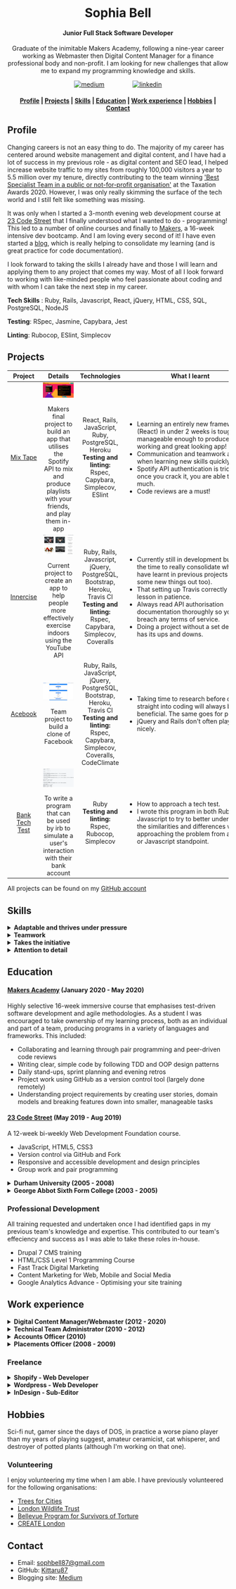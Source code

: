 <h1 align="center">Sophia Bell</h1>

<h4 align="center">Junior Full Stack Software Developer</h4>

<p align="center">Graduate of the inimitable Makers Academy, following a nine-year career working as Webmaster then Digital Content Manager for a finance professional body and non-profit. I am looking for new challenges that allow me to expand my programming knowledge and skills.</p>

<p align="center">
<a href="https://medium.com/@sophbell87"><img src="https://camo.githubusercontent.com/fb4865eefe449caf99147ee43f405f5c60533b82/687474703a2f2f7777772e7765626d6173746f2e636f6d2f77702d636f6e74656e742f75706c6f6164732f323031372f30382f4d656469756d2d4170702d49636f6e2d323031372e706e67" alt="medium" height="42" width="42" hspace="30" data-canonical-src="http://www.webmasto.com/wp-content/uploads/2017/08/Medium-App-Icon-2017.png"></a>
<a href="https://www.linkedin.com/in/sophia-bell-1a945a2b/"><img src="https://camo.githubusercontent.com/48a30c956b0affacc0bb4c93c3f04151ed015f0e/68747470733a2f2f7777772e69636f6e66696e6465722e636f6d2f646174612f69636f6e732f667265652d736f6369616c2d69636f6e732f36372f6c696e6b6564696e5f636972636c655f636f6c6f722d3531322e706e67" alt="linkedin" height="42" width="42" hspace="30" data-canonical-src="https://www.iconfinder.com/data/icons/free-social-icons/67/linkedin_circle_color-512.png"></a>
</p>
<h4 align="center">
  <b></b>
  <a href="#profile">Profile</a> |
  <a href="#projects">Projects</a> |
  <a href="#skills">Skills</a> |
  <a href="#education">Education</a> |
  <a href="#work-experience">Work experience</a> |
  <a href="#hobbies">Hobbies</a> |
  <a href="#contact">Contact</a>
</h4>

<h2>Profile</h2>

Changing careers is not an easy thing to do. The majority of my career has centered around website management and digital content, and I have had a lot of success in my previous role - as digital content and SEO lead, I helped increase website traffic to my sites from roughly 100,000 visitors a year to 5.5 million over my tenure, directly contributing to the team winning <a href="https://www.litrg.org.uk/about-us/litrg-successes">'Best Specialist Team in a public or not-for-profit organisation'</a> at the Taxation Awards 2020. However, I was only really skimming the surface of the tech world and I still felt like something was missing.

It was only when I started a 3-month evening web development course at [23 Code Street](https://www.23codestreet.com/) that I finally understood what I wanted to do - programming! This led to a number of online courses and finally to [Makers](https://makers.tech/), a 16-week intensive dev bootcamp. And I am loving every second of it! I have even started a [blog](https://medium.com/@sophbell87), which is really helping to consolidate my learning (and is great practice for code documentation).

I look forward to taking the skills I already have and those I will learn and applying them to any project that comes my way. Most of all I look forward to working with like-minded people who feel passionate about coding and with whom I can take the next step in my career.

**Tech Skills** : Ruby, Rails, Javascript, React, jQuery, HTML, CSS, SQL, PostgreSQL, NodeJS

**Testing**: RSpec, Jasmine, Capybara, Jest

**Linting**: Rubocop, ESlint, Simplecov

<h2>Projects</h2>

| Project       | Details       | Technologies  |  What I learnt |
| :-------------: |:-------------:| :------------:|:---------:  |
| [Mix Tape](https://github.com/KG700/mix-tape)| <img src="./images/MixTape.png" style="display: block; margin-left: auto; margin-right: auto;"><br />Makers final project to build an app that utilises the Spotify API to mix and produce playlists with your friends, and play them in-app | React, Rails, JavaScript, Ruby, PostgreSQL, Heroku <br /><strong>Testing and linting:</strong><br /> Rspec, Capybara, Simplecov, ESlint| <div style="width:290px"></div><ul style="text-align: left;"><li>Learning an entirely new framework (React) in under 2 weeks is tough but manageable enough to produce a working and great looking app!</li><li>Communication and teamwork are vital when learning new skills quickly.</li><li>Spotify API authentication is tricky but once you crack it, you are able to do so much.<li>Code reviews are a must!</li></ul> |
| [Innercise](https://github.com/Kittaru87/innercise) | <img src="./images/Innercise.png" style="display: block; margin-left: auto; margin-right: auto;"><br />Current project to create an app to help people more effectively exercise indoors using the YouTube API | Ruby, Rails, Javascript, jQuery, PostgreSQL, Bootstrap, Heroku, Travis CI <br /><strong>Testing and linting:</strong><br /> Rspec, Capybara, Simplecov, Coveralls | <ul style="text-align: left;"><li>Currently still in development but using the time to really consolidate what I have learnt in previous projects (and try some new things out too).</li><li>That setting up Travis correctly is a lesson in patience.</li><li>Always read API authorisation documentation thoroughly so you don't breach any terms of service.<li>Doing a project without a set deadline has its ups and downs.</li></ul>  |
| [Acebook](https://github.com/Kittaru87/acebook-theUndefinedMethod) | <img src="./images/Acebook.png" style="display: block; margin-left: auto; margin-right: auto;"><br />Team project to build a clone of Facebook | Ruby, Rails, JavaScript, jQuery, PostgreSQL, Bootstrap, Heroku, Travis CI <br /><strong>Testing and linting:</strong><br />Rspec, Capybara, Simplecov, Coveralls, CodeClimate | <ul style="text-align: left;"><li>Taking time to research before diving straight into coding will always be beneficial. The same goes for planning.</li><li>jQuery and Rails don't often play ball nicely.</li></ul> |
| [Bank Tech Test](https://github.com/Kittaru87/bank-tech-test) | <img src="./images/BTT.png" style="display: block; margin-left: auto; margin-right: auto;"><br />To write a program that can be used by irb to simulate a user's interaction with their bank account | Ruby <br /><strong>Testing and linting:</strong><br />Rspec, Rubocop, Simplecov | <ul style="text-align: left;"><li>How to approach a tech test.</li><li>I wrote this program in both Ruby and Javascript to try to better understand the similarities and differences when approaching the problem from a Ruby or Javascript standpoint.</li></ul> |

All projects can be found on my [GitHub account](https://github.com/Kittaru87)

<h2>Skills</h2>

<details>
<summary><strong>Adaptable and thrives under pressure</strong></summary>
Part of the process of being a Maker is being able to adapt your learning to whatever project, learning tool or pair partner you are working with that week. This was especially the case during our final project, <a href="https://github.com/KG700/mix-tape">Mix Tape</a>. The easy thing to do would have been to pick a subject and framework we were familiar with, however wanting to continue our learning and see how far we could push ourselves, we opted to use two things we had very little experience with, APIs and React. The learning curve was steep as we had less than 2 weeks to completion, but we were able to put together a project that utilises a React frontend and Rails backend to interact with the Spotify API. We continually adapted our design to take into account time constraints and used Agile methodologies thoughout.
</details>
<details>
<summary><strong>Teamwork</strong></summary>
Project work, by far, has been the most enjoyable aspect of my time at Makers. I work well when bouncing ideas off of other people, something I was able to do quite a bit of in my previous role as digital lead for LITRG. While at LITRG I worked through 2 large website migrations with 2 separate teams of developers, and it gave me the opportunity to experience Agile work processes from the client side. Setting realisitic goals while still maintaining creativity was the order of the day and we were able to produce 2 successful websites.
</details>
<details>
<summary><strong>Takes the initiative</strong></summary>
Once I had an inkling that software engineering was the path I wanted to take, I immediately set about making that happen alongside my day job and freelance work. I attended <a href="https://www.23codestreet.com/">23 Code Street's web development course</a>, started online courses such as Codacademy, and sat down with a number of friends already in the industry to pair program with, picking their brains on best practice and what their expectations are for junior developers (emphasis on enthusiasm, learning and not to play code golf...). Since leaving Makers I've started my own projects, both solo and with other junior developers, in order to continue my learning journey, including a <a href="https://github.com/Kittaru87/Innercise">rails app to help people exercise indoors</a>. 
</details>
<details>
<summary><strong>Attention to detail</strong></summary>
It is important to be able to spot mistakes, especially when it comes to code. My previous roles have always required an eye for detail and the ability to quickly pick up on spelling, grammatical or formatting errors. As sub-editor to 2 trade magazines this means not only proofing the documents but also rewriting large swathes of text, including reordering or compacting articles in order to better fit the page (via Indesign). This is a skill I feel translates well into the world of programming, not only for debugging but also refactoring of code, and is something I have been able to prove over my course period, both in my project and individual work.
</details>

<h2>Education</h2>

#### [Makers Academy](https://makers.tech/) (January 2020 - May 2020)

Highly selective 16-week immersive course that emphasises test-driven software development and agile methodologies. As a student I was encouraged to take ownership of my learning process, both as an individual and part of a team, producing programs in a variety of languages and frameworks. This included:

- Collaborating and learning through pair programming and peer-driven code reviews
- Writing clear, simple code by following TDD and OOP design patterns  
- Daily stand-ups, sprint planning and evening retros
- Project work using GitHub as a version control tool (largely done remotely)
- Understanding project requirements by creating user stories, domain models and breaking features down into smaller, manageable tasks

#### [23 Code Street](https://www.23codestreet.com/) (May 2019 - Aug 2019)

A 12-week bi-weekly Web Development Foundation course.

- JavaScript, HTML5, CSS3
- Version control via GitHub and Fork
- Responsive and accessible development and design principles
- Group work and pair programming


<details>
<summary><strong>Durham University (2005 - 2008)</strong></summary> 
<ul><li>Combined Honours in Arts (Classics and English): BA(Hons) 2:1</li>
<li>Elective module in Ancient History</li>
<li>Evening classes in Ancient Egyptian Hieroglyphics</li></ul>
</details>
<details>
<summary><strong>George Abbot Sixth Form College (2003 - 2005) </strong></summary> 
<ul><li>3 A-levels: English, History, Latin</li>
<li>1 AS-level: Physics</li>
<li>Elected Head Girl by the student body and faculty</li></ul>
</details>

<h3>Professional Development</h3>

All training requested and undertaken once I had identified gaps in my previous team's knowledge and expertise. This contributed to our team's effeciency and success as I was able to take these roles in-house.
- Drupal 7 CMS training
- HTML/CSS Level 1 Programming Course
- Fast Track Digital Marketing
- Content Marketing for Web, Mobile and Social Media
- Google Analytics Advance - Optimising your site training

<h2>Work experience</h2>

<details>
<summary><strong>Digital Content Manager/Webmaster (2012 - 2020)</strong></summary> 
<strong><em>The Low Incomes Tax Reform Group</em></strong>
<ul><li>As Digital Content lead, website manager and SEO lead I helped increase our website traffic from roughly 100,000 visitors a year to 5.5 million over my tenure. This included overseeing an extensive website migration, setting up and managing project sites, devising yearly project and marketing plans, and being the key liaison between the team and our developers.</li>
<li>Experienced using Drupal CMS, ExpressionEngine, Sharepoint and ClickDimensions.</li></ul>
</details>
<details>
<summary><strong>Technical Team Administrator (2010 - 2012)</strong></summary> 
<strong><em>The Chartered Institute of Taxation</em></strong>
<ul><li>Website management of 3 separate organisations' Technical areas, including proofing and formatting content, database management (Citrix and Access) and social media output.</li></ul>
</details>
<details>
<summary><strong>Accounts Officer (2010)</strong></summary> 
<strong><em>Constellation</em></strong>
<ul><li>Client portfolio management involving specialised customer care.</li>
<li>Preparation of client and financial reports, including trend identification.</li>
<li>Logistics and supply chain problem solving.</li>
<li>Management of Citrix database.</li></ul>
</details>
<details>
<summary><strong>Placements Officer (2008 - 2009)</strong></summary> 
<strong><em>NHS Continuing Care, NHS Surrey PCT</em></strong>
<ul><li>Responsible for sourcing care for elderly or disabled patients on an individual basis.</li>
<li>Intensive liaison between hospital staff, relatives, agencies and nursing homes.</li>
<li>Management of database, containing sensitive and confidential information.</li>
<li>Administrative and IT support, involving extensive use of Microsoft Office.</li></ul>
</details>

<h3>Freelance</h3>

<details>
<summary><strong>Shopify - Web Developer</strong></summary> 
<strong><em>Thirteen Months</em></strong>
<ul><li>Styling and troubleshooting template issues on a Shopify website. Shopify uses Liquid, a template language created by Shopify and written in Ruby.</li></ul>
</details>
<details>
<summary><strong>Wordpress - Web Developer</strong></summary> 
<strong><em>Bridal Bus</em></strong>
<ul><li>Building a website for a new business in Wordpress. This project is still in its infancy (and is on hold because of the current situation).</li></ul>
</details>
<details>
<summary><strong>InDesign - Sub-Editor</strong></summary> 
<strong><em>Motor Finance/Leasing Life</em></strong>
<ul><li>Proofing and copy editing in Indesign</li></ul>
</details>

<h2>Hobbies</h2>

Sci-fi nut, gamer since the days of DOS, in practice a worse piano player than my years of playing suggest, amateur ceramicist, cat whisperer, and destroyer of potted plants (although I'm working on that one).

<h3>Volunteering</h3>
I enjoy volunteering my time when I am able. I have previously volunteered for the following organisations:
<ul><li><a href="https://www.treesforcities.org/">Trees for Cities</a></li>
<li><a href="https://www.wildlondon.org.uk/">London Wildlife Trust</a></li>
<li><a href="https://www.survivorsoftorture.org/">Bellevue Program for Survivors of Torture</a></li>
<li><a href="https://createlondon.org/">CREATE London</a></li>
</ul>

<h2>Contact</h2>

* Email: sophbell87@gmail.com
* GitHub: [Kittaru87](https://github.com/Kittaru87)
* Blogging site: [Medium](https://medium.com/@sophbell87)
